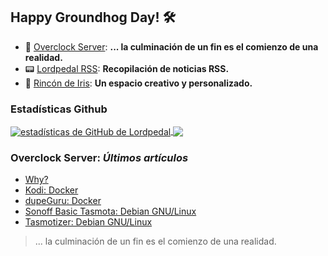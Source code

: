 ## Happy Groundhog Day! 🛠️

- 🤖 [Overclock Server](https://lordpedal.github.io/ "Overclock Server"): **... la culminación de un fin es el comienzo de una realidad.**
- 📟 [Lordpedal RSS](https://lordpedal.github.io/lordpedal "Lordpedal RSS"): **Recopilación de noticias RSS.**
- 🌈 [Rincón de Iris](https://rincondeiris.club/ "Rincón de Iris"): **Un espacio creativo y personalizado.**

### Estadísticas Github
<a href="https://github.com/Lordpedal">
  <img align="center" alt="estadísticas de GitHub de Lordpedal" src="https://github-readme-stats.codestackr.vercel.app/api?username=Lordpedal&show_icons=true&count_private=true&include_all_commits=true&locale=es&theme=gruvbox" />
</a>
<a href="https://github.com/Lordpedal">
  <img align="center" src="https://github-readme-stats.anuraghazra1.vercel.app/api/top-langs/?username=Lordpedal&layout=compact&locale=es&theme=gruvbox" />
</a>

### Overclock Server: *Últimos artículos*
- [Why?](https://lordpedal.github.io/personal/why-cita/)
- [Kodi: Docker](https://lordpedal.github.io/gnu/linux/docker/kodi-docker/)
- [dupeGuru: Docker](https://lordpedal.github.io/gnu/linux/docker/dupeguru-docker/)
- [Sonoff Basic Tasmota: Debian GNU/Linux](https://lordpedal.github.io/gnu/linux/domotica/sonoff-tasmota-gnu/)
- [Tasmotizer: Debian GNU/Linux](https://lordpedal.github.io/gnu/linux/domotica/tasmotizer-debian-gnu/)

> ... la culminación de un fin es el comienzo de una realidad.
